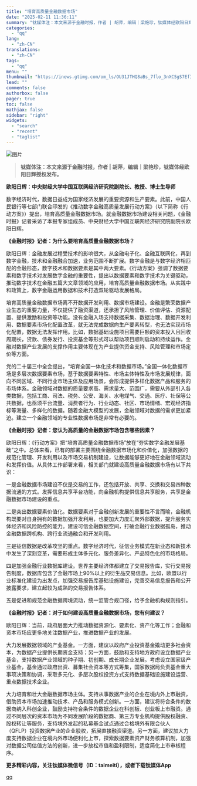 ```yaml
---
title: "培育高质量金融数据市场"
date: "2025-02-11 11:36:11"
summary: "钛媒体注：本文来源于金融时报，作者 | 胡萍，编辑｜梁艳珍，钛媒体经欧阳日辉授权发布。欧阳日辉：中央..."
categories:
  - "qq"
lang:
  - "zh-CN"
translations:
  - "zh-CN"
tags:
  - "qq"
menu: ""
thumbnail: "https://inews.gtimg.com/om_ls/OU31JTHQ8aBs_7flo_3nXCSgS7EfISDGpsp59kRlfXtysAA_640360/0"
lead: ""
comments: false
authorbox: false
pager: true
toc: false
mathjax: false
sidebar: "right"
widgets:
  - "search"
  - "recent"
  - "taglist"
---
```


![图片](https://inews.gtimg.com/om_bt/OQ14TMfCyyWS7qtXdo6Xw1v_q4fqvww7A7oJiAK-r3AtkAA/1000)

> **钛媒体注：本文来源于金融时报，作者 | 胡萍，编辑｜梁艳珍，钛媒体经欧阳日辉授权发布。**

**欧阳日辉：中央财经大学中国互联网经济研究院副院长、教授、博士生导师**

数字经济时代，数据日益成为国家经济发展的重要资源和生产要素。此前，中国人民银行等七部门联合印发的《推动数字金融高质量发展行动方案》（以下简称《行动方案》）提出，培育高质量金融数据市场。就金融数据市场建设相关问题，《金融时报》记者采访了本报专家组成员、中央财经大学中国互联网经济研究院副院长欧阳日辉。

**《金融时报》记者：为什么要培育高质量金融数据市场？**

欧阳日辉：金融发展过程受技术的影响很大，从金融电子化、金融互联网化，再到数字金融，技术和金融融合加速，业务范围不断扩展。数字金融是与数字经济相匹配的金融形态，数字技术和数据要素是其中两大要素。《行动方案》强调了数据要素和数字技术对发展数字金融的重要性，提出以数据要素和数字技术为关键驱动，推动数字技术在金融五篇大文章领域的应用，培育高质量金融数据市场。从实践中和政策上，数字金融运用数据和技术打造双轮驱动发展格局。

培育高质量金融数据市场离不开数据开发利用、数据市场建设。金融是繁荣数据产业生态的重要力量，不仅提供了融资渠道，还承担了风险管理、价值评估、资源配置、提供激励和投资等功能。没有金融入场支持数据采集、数据治理、数据开发利用、数据要素市场化配置改革，就无法完成数据向生产要素转型，也无法实现市场化配置，数据无法发挥作用。比如，数据基础设施项目需要巨额的资本投入且回收周期长，贷款、债券发行、投资基金等形式可以帮助项目顺利启动和持续运作。金融对数据产业发展的支撑作用主要体现在为产业提供资金支持、风险管理和市场定价等方面。

党的二十届三中全会提出，“培育全国一体化技术和数据市场。”全国一体化数据市场是多层次数据要素市场，基于数据要素特性、市场主体特性及市场发展规律，面向不同区域、不同行业市场主体及应用场景，会形成提供多样化数据产品和服务的市场体系。金融领域对数据的质量要求高、需求量大、范围广，需要从外部引入各类数据，包括工商、司法、税务、公安、海关、水电煤气、交通、医疗、社保等公共数据，也亟须平台流量、消费者行为、行业动态、社区、市场情绪、宏观经济指标等海量、多样化的数据。随着金融大模型的发展，金融领域对数据的需求更加紧迫。建立一个金融领域的专业性数据市场是非常有必要的。

**《金融时报》记者：您认为高质量的金融数据市场包含哪些因素？**

欧阳日辉：《行动方案》把“培育高质量金融数据市场”放在“夯实数字金融发展基础”之中。总体来看，已有的部署主要围绕金融数据市场化和价值化，加强数据的规范化管理、开发利用以及市场交易机制建设，让数据能够更好地在金融领域流动和发挥价值。从具体工作部署来看，相关部门就建设高质量金融数据市场有以下共识：

一是金融数据市场建设不仅是交易的工作，还包括开放、共享、交换和交易四种数据流通的方式。发挥信息共享平台功能，向金融机构提供信息共享服务，共享是金融数据市场建设的重点。

二是突出数据要素价值化。数据要素对于金融创新发展的重要性不言而喻，金融机构既要对自身拥有的数据加强开发利用，也要加大力度汇聚外部数据，提升服务实体经济和风险防控的能力。建设可信金融数据空间，打破金融行业数据孤岛，推动金融数据跨机构、跨行业流通融合和开发利用。

三是征信数据是改革攻坚的重点。数字经济时代，征信业务模式在新业态和新技术中发生了深刻变革，需要形成主体多元化、服务差异化、产品特色化的市场格局。

四是加强金融行业数据库建设。世界主要经济体都建立了交易报告库，实行交易报告制度，数据库包含了金融市场上90%以上的衍生品交易信息。比如，欧盟以行业标准化建设为出发点，加强交易报告库基础设施建设，完善交易信息报告和公开披露要求，建立起较为成熟的交易报告体系。

五是促进和规范金融数据跨境流动，统一监管合规口径，给予金融机构规则指引。

**《金融时报》记者：对于如何建设高质量金融数据市场，您有何建议？**

欧阳日辉：当前，政府层面大力推动数据资源化、要素化、资产化等工作；金融和资本市场应更多地关注数据产业，推进数据产业的发展。

大力发展数据领域的产业基金。一方面，建议以政府产业投资基金撬动更多社会资本，为数据产业提供长期资金支持；另一方面，鼓励和支持地方政府设立数据产业基金，支持数据产业领域的种子期、初创期、成长期企业发展。考虑设立国家级产业基金，基金通过政府出资、募集社会资本等方式筹集，国家数据局负责基金重大事项决策和协调，采取多元化、多层次股权投资方式支持数据基础设施建设运营、重点数据技术企业。

大力培育和壮大金融数据市场主体。支持从事数据产业的企业在境内外上市融资，借助资本市场加速推动技术、产品和服务模式创新。一方面，建议将符合条件的数据商纳入科创企业，鼓励支持符合条件的数据企业在科创板、创业板上市融资。通过不同层次的资本市场为不同发展阶段的数据商、第三方专业机构提供股权融资、股权转让等服务，支持境外发起的私募基金试点通过合格境外有限合伙人（QFLP）投资数据产业的企业股权，拓展直接融资渠道。另一方面，建议加大力度支持数据企业在境内外市场便利化上市，探索数据要素资产财务核算机制，加强对数据公司估值方法的创新，进一步放松市值和盈利限制，适度简化上市审核程序。

**更多精彩内容，关注钛媒体微信号（ID：taimeiti），或者下载钛媒体App**

[qq](https://new.qq.com/rain/a/20250211A03HYR00)
